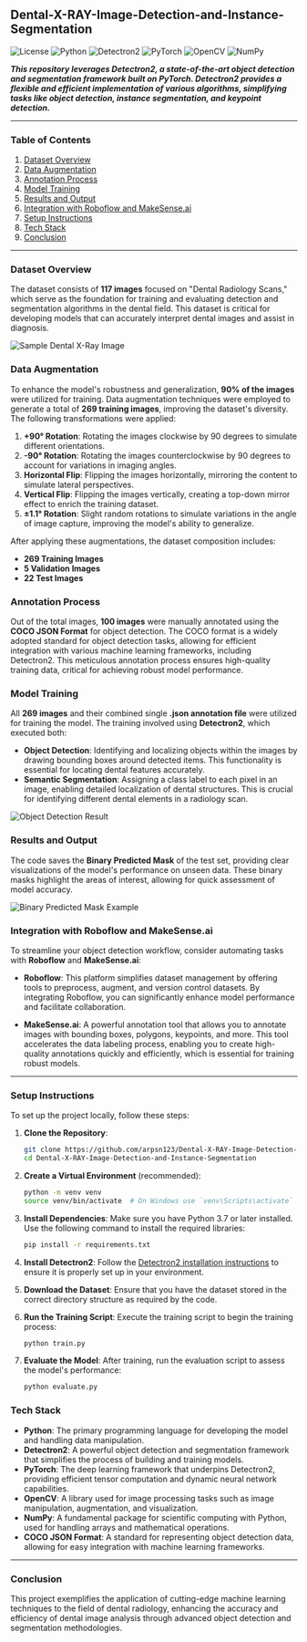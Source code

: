 ## Dental-X-RAY-Image-Detection-and-Instance-Segmentation

![License](https://img.shields.io/badge/license-MIT-blue.svg) ![Python](https://img.shields.io/badge/python-3.7%2B-blue.svg) ![Detectron2](https://img.shields.io/badge/Detectron2-v0.6-blue.svg) ![PyTorch](https://img.shields.io/badge/PyTorch-v1.8.1-blue.svg) ![OpenCV](https://img.shields.io/badge/OpenCV-v4.5.2-blue.svg) ![NumPy](https://img.shields.io/badge/NumPy-v1.19.5-blue.svg)

_**This repository leverages Detectron2, a state-of-the-art object detection and segmentation framework built on PyTorch. Detectron2 provides a flexible and efficient implementation of various algorithms, simplifying tasks like object detection, instance segmentation, and keypoint detection.**_

---

### Table of Contents
1. [Dataset Overview](#dataset-overview)
2. [Data Augmentation](#data-augmentation)
3. [Annotation Process](#annotation-process)
4. [Model Training](#model-training)
5. [Results and Output](#results-and-output)
6. [Integration with Roboflow and MakeSense.ai](#integration-with-roboflow-and-makesenseai)
7. [Setup Instructions](#setup-instructions)
8. [Tech Stack](#tech-stack)
9. [Conclusion](#conclusion)

---

### Dataset Overview

The dataset consists of **117 images** focused on "Dental Radiology Scans," which serve as the foundation for training and evaluating detection and segmentation algorithms in the dental field. This dataset is critical for developing models that can accurately interpret dental images and assist in diagnosis.

![Sample Dental X-Ray Image](https://github.com/arpsn123/Dental-X-RAY-Image-Detection-and-Instance-Segmentation/assets/112195431/a4384ef4-4fdf-477f-a4ec-3213ac934fc4)

### Data Augmentation

To enhance the model's robustness and generalization, **90% of the images** were utilized for training. Data augmentation techniques were employed to generate a total of **269 training images**, improving the dataset's diversity. The following transformations were applied:

1. **+90° Rotation**: Rotating the images clockwise by 90 degrees to simulate different orientations.
2. **-90° Rotation**: Rotating the images counterclockwise by 90 degrees to account for variations in imaging angles.
3. **Horizontal Flip**: Flipping the images horizontally, mirroring the content to simulate lateral perspectives.
4. **Vertical Flip**: Flipping the images vertically, creating a top-down mirror effect to enrich the training dataset.
5. **±1.1° Rotation**: Slight random rotations to simulate variations in the angle of image capture, improving the model's ability to generalize.

After applying these augmentations, the dataset composition includes:
- **269 Training Images**
- **5 Validation Images**
- **22 Test Images**

### Annotation Process

Out of the total images, **100 images** were manually annotated using the **COCO JSON Format** for object detection. The COCO format is a widely adopted standard for object detection tasks, allowing for efficient integration with various machine learning frameworks, including Detectron2. This meticulous annotation process ensures high-quality training data, critical for achieving robust model performance.

### Model Training

All **269 images** and their combined single **.json annotation file** were utilized for training the model. The training involved using **Detectron2**, which executed both:

- **Object Detection**: Identifying and localizing objects within the images by drawing bounding boxes around detected items. This functionality is essential for locating dental features accurately.
- **Semantic Segmentation**: Assigning a class label to each pixel in an image, enabling detailed localization of dental structures. This is crucial for identifying different dental elements in a radiology scan.

![Object Detection Result](https://github.com/arpsn123/Dental-X-RAY-Image-Detection-and-Instance-Segmentation/assets/112195431/530660a6-0030-4a8b-b996-559fdeabb30c)

### Results and Output

The code saves the **Binary Predicted Mask** of the test set, providing clear visualizations of the model's performance on unseen data. These binary masks highlight the areas of interest, allowing for quick assessment of model accuracy.

![Binary Predicted Mask Example](https://github.com/arpsn123/Dental-X-RAY-Image-Detection-and-Instance-Segmentation/assets/112195431/41eb0904-4a18-44c9-ab05-3a7fa37f407c)

### Integration with Roboflow and MakeSense.ai

To streamline your object detection workflow, consider automating tasks with **Roboflow** and **MakeSense.ai**:

- **Roboflow**: This platform simplifies dataset management by offering tools to preprocess, augment, and version control datasets. By integrating Roboflow, you can significantly enhance model performance and facilitate collaboration.

- **MakeSense.ai**: A powerful annotation tool that allows you to annotate images with bounding boxes, polygons, keypoints, and more. This tool accelerates the data labeling process, enabling you to create high-quality annotations quickly and efficiently, which is essential for training robust models.

---

### Setup Instructions

To set up the project locally, follow these steps:

1. **Clone the Repository**:
   ```bash
   git clone https://github.com/arpsn123/Dental-X-RAY-Image-Detection-and-Instance-Segmentation.git
   cd Dental-X-RAY-Image-Detection-and-Instance-Segmentation
   ```

2. **Create a Virtual Environment** (recommended):
   ```bash
   python -m venv venv
   source venv/bin/activate  # On Windows use `venv\Scripts\activate`
   ```

3. **Install Dependencies**:
   Make sure you have Python 3.7 or later installed. Use the following command to install the required libraries:
   ```bash
   pip install -r requirements.txt
   ```

4. **Install Detectron2**:
   Follow the [Detectron2 installation instructions](https://detectron2.readthedocs.io/en/latest/tutorials/install.html) to ensure it is properly set up in your environment.

5. **Download the Dataset**:
   Ensure that you have the dataset stored in the correct directory structure as required by the code.

6. **Run the Training Script**:
   Execute the training script to begin the training process:
   ```bash
   python train.py
   ```

7. **Evaluate the Model**:
   After training, run the evaluation script to assess the model's performance:
   ```bash
   python evaluate.py
   ```

### Tech Stack

- **Python**: The primary programming language for developing the model and handling data manipulation.
- **Detectron2**: A powerful object detection and segmentation framework that simplifies the process of building and training models.
- **PyTorch**: The deep learning framework that underpins Detectron2, providing efficient tensor computation and dynamic neural network capabilities.
- **OpenCV**: A library used for image processing tasks such as image manipulation, augmentation, and visualization.
- **NumPy**: A fundamental package for scientific computing with Python, used for handling arrays and mathematical operations.
- **COCO JSON Format**: A standard for representing object detection data, allowing for easy integration with machine learning frameworks.

---

### Conclusion

This project exemplifies the application of cutting-edge machine learning techniques to the field of dental radiology, enhancing the accuracy and efficiency of dental image analysis through advanced object detection and segmentation methodologies.
